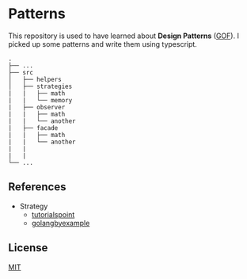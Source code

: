 # Patterns

  This repository is used to have learned about **Design Patterns**  ([GOF](https://en.wikipedia.org/wiki/Design_Patterns)). I picked up some patterns and write them using typescript. 

    .
    ├── ...
    ├── src                    
    │   ├── helpers          
    │   ├── strategies          
    |   |   ├── math              
    |   |   └── memory 
    |   ├── observer
    |   |   ├── math
    |   |   └── another
    |   ├── facade
    |   |   ├── math
    |   |   └── another 
    |   |
    |   |           
    └── ...

## References

- Strategy
  - [tutorialspoint](https://www.tutorialspoint.com/design_pattern/strategy_pattern.htm)
  - [golangbyexample](https://golangbyexample.com/strategy-design-pattern-golang/)


## License
[MIT](https://choosealicense.com/licenses/mit/)